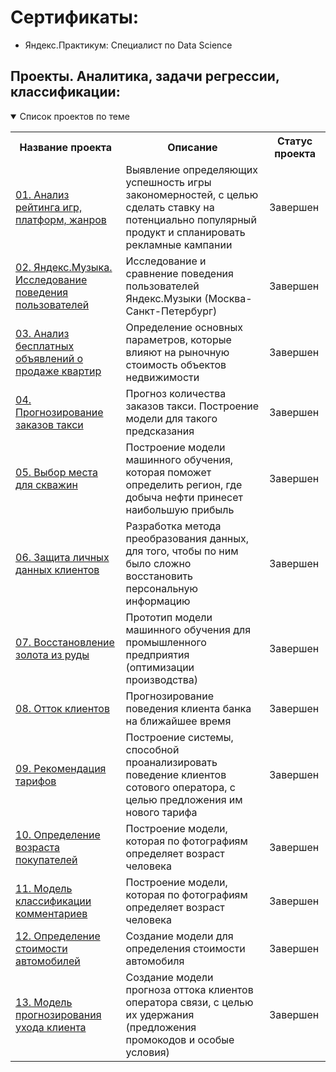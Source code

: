 # Сертификаты:
 - Яндекс.Практикум: Специалист по Data Science
   
## Проекты. Аналитика, задачи регрессии, классификации:
<details open>
  <summary>Список проектов по теме</summary>
<table>
<tr>
  <th>Название проекта</th>
  <th>Описание</th>
  <th>Статус проекта</th>
</tr> 

<tr>
    <td><a href = "https://github.com/Anhews/games-rating)">01. Анализ рейтинга игр, платформ, жанров </a></td>
  <td>Выявление определяющих успешность игры закономерностей, с целью сделать ставку на потенциально популярный продукт и спланировать рекламные кампании </td>
  <td>Завершен</td>
</tr>

<tr>
    <td><a href = "https://github.com/Anhews/Yandex-Music">02. Яндекс.Музыка. Исследование поведения пользователей </a></td>
  <td>Исследование и сравнение поведения пользователей Яндекс.Музыки (Москва-Санкт-Петербург) </td>
  <td>Завершен</td>
</tr>

<tr>
    <td><a href = "https://github.com/Anhews/sale-of-apartments">03. Анализ бесплатных объявлений о продаже квартир </a></td>
  <td>Определение основных параметров, которые влияют на рыночную стоимость объектов недвижимости </td>
  <td>Завершен</td>
</tr>

<tr>
    <td><a href = "https://github.com/Anhews/taxi-orders">04. Прогнозирование заказов такси </a></td>
  <td>Прогноз количества заказов такси. Построение модели для такого предсказания </td>
  <td>Завершен</td>
</tr>

<tr>
    <td><a href = "https://github.com/Anhews/oil-productio">05. Выбор места для скважин</a></td>
  <td>Построение модели машинного обучения, которая поможет определить регион, где добыча нефти принесет наибольшую прибыль </td>
  <td>Завершен</td>
</tr>

<tr>
    <td><a href = "https://github.com/Anhews/personal-data">06. Защита личных данных клиентов </a></td>
  <td>Разработка метода преобразования данных, для того, чтобы по ним было сложно восстановить персональную информацию </td>
  <td>Завершен</td>
</tr>

<tr>
    <td><a href = "https://github.com/Anhews/gold-recovery">07. Восстановление золота из руды </a></td>
  <td>Прототип модели машинного обучения для промышленного предприятия (оптимизации производства) </td>
  <td>Завершен</td>
</tr>

<tr>
    <td><a href = "https://github.com/Anhews/customer-churn">08. Отток клиентов </a></td>
  <td>Прогнозирование поведения клиента банка на ближайшее время </td>
  <td>Завершен</td>
</tr>

<tr>
    <td><a href = "https://github.com/Anhews/mobile-data-plan">09. Рекомендация тарифов </a></td>
  <td>Построение системы, способной проанализировать поведение клиентов сотового оператора, с целью предложения им нового тарифа </td>
  <td>Завершен</td>
</tr>

<tr>
    <td><a href = "https://github.com/Anhews/client-age">10. Определение возраста покупателей </a></td>
  <td>Построение модели, которая по фотографиям определяет возраст человека </td>
  <td>Завершен</td>
</tr>

<tr>
    <td><a href = "https://github.com/Anhews/toxic-comments">11. Модель классификации комментариев </a></td>
  <td>Построение модели, которая по фотографиям определяет возраст человека </td>
  <td>Завершен</td>
</tr>

<tr>
    <td><a href = "https://github.com/Anhews/car-price">12. Определение стоимости автомобилей </a></td>
  <td>Создание модели для определения стоимости автомобиля </td>
  <td>Завершен</td>
</tr>

<tr>
    <td><a href = "https://github.com/Anhews/cellular-customer-churn">13. Модель прогнозирования ухода клиента </a></td>
  <td>Создание модели прогноза оттока клиентов оператора связи, с целью их удержания (предложения промокодов и особые условия) </td>
  <td>Завершен</td>
</tr>
</table>
</details>

